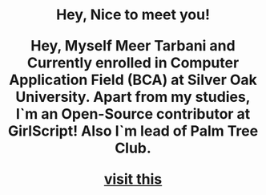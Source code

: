 <center><h1>Hey, Nice to meet you!</h1</center>
 <br/>
  <p>Hey, Myself Meer Tarbani and Currently enrolled in Computer Application Field (BCA) at Silver Oak University. Apart from my studies, I`m an Open-Source contributor at GirlScript!
Also I`m lead of Palm Tree Club.</p>
  <a href="https://redskull.me">visit this</a>

